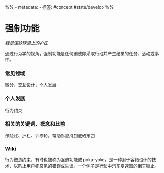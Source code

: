 %% - metadata:
	- 标签: #concept #state/develop %%
# 强制功能
*我是保龄球道上的护杠*

通过行为学的视角，强制功能是任何迫使你采取行动并产生结果的任务、活动或事件。

### 常见领域
微分，交互设计，个人发展

### 个人发展
行为约束

### 相关的关键词、概念和比喻
保险杠、护栏、训练轮，帮助你坚持到底的东西

### Wiki
行为塑造约束，有时也被称为强迫功能或 poka-yoke，是一种用于容错设计的技术，以防止用户犯常见的错误或失误。一个例子是行驶中汽车变速器的倒车锁止。

